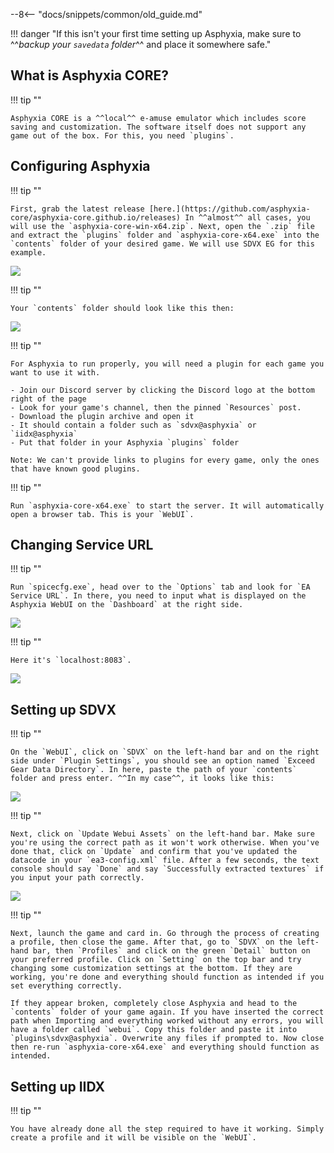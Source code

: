 --8<-- "docs/snippets/common/old_guide.md"

!!! danger "If this isn't your first time setting up Asphyxia, make sure to ^^*backup your `savedata` folder*^^ and place it somewhere safe."

## What is Asphyxia CORE?

!!! tip ""

	Asphyxia CORE is a ^^local^^ e-amuse emulator which includes score saving and customization. The software itself does not support any game out of the box. For this, you need `plugins`.

## Configuring Asphyxia

!!! tip ""

	First, grab the latest release [here.](https://github.com/asphyxia-core/asphyxia-core.github.io/releases) In ^^almost^^ all cases, you will use the `asphyxia-core-win-x64.zip`. Next, open the `.zip` file and extract the `plugins` folder and `asphyxia-core-x64.exe` into the `contents` folder of your desired game. We will use SDVX EG for this example.

<img src="/img/extras/asphyxia/1.webp">

!!! tip ""

	Your `contents` folder should look like this then:

<img src="/img/extras/asphyxia/2.webp">

!!! tip ""

	For Asphyxia to run properly, you will need a plugin for each game you want to use it with.

	- Join our Discord server by clicking the Discord logo at the bottom right of the page
	- Look for your game's channel, then the pinned `Resources` post.
	- Download the plugin archive and open it
	- It should contain a folder such as `sdvx@asphyxia` or `iidx@asphyxia`
	- Put that folder in your Asphyxia `plugins` folder

	Note: We can't provide links to plugins for every game, only the ones that have known good plugins.

!!! tip ""

	Run `asphyxia-core-x64.exe` to start the server. It will automatically open a browser tab. This is your `WebUI`. 

## Changing Service URL

!!! tip ""

	Run `spicecfg.exe`, head over to the `Options` tab and look for `EA Service URL`. In there, you need to input what is displayed on the Asphyxia WebUI on the `Dashboard` at the right side.

<img src="/img/extras/asphyxia/3.webp">

!!! tip ""

	Here it's `localhost:8083`.

<img src="/img/extras/asphyxia/4.webp">
	
## Setting up SDVX

!!! tip ""

	On the `WebUI`, click on `SDVX` on the left-hand bar and on the right side under `Plugin Settings`, you should see an option named `Exceed Gear Data Directory`. In here, paste the path of your `contents` folder and press enter. ^^In my case^^, it looks like this:
	
<img src="/img/extras/asphyxia/5.webp">

!!! tip ""

	Next, click on `Update Webui Assets` on the left-hand bar. Make sure you're using the correct path as it won't work otherwise. When you've done that, click on `Update` and confirm that you've updated the datacode in your `ea3-config.xml` file. After a few seconds, the text console should say `Done` and say `Successfully extracted textures` if you input your path correctly.

<img src="/img/extras/asphyxia/6.webp">

!!! tip ""

	Next, launch the game and card in. Go through the process of creating a profile, then close the game. After that, go to `SDVX` on the left-hand bar, then `Profiles` and click on the green `Detail` button on your preferred profile. Click on `Setting` on the top bar and try changing some customization settings at the bottom. If they are working, you're done and everything should function as intended if you set everything correctly.

	If they appear broken, completely close Asphyxia and head to the `contents` folder of your game again. If you have inserted the correct path when Importing and everything worked without any errors, you will have a folder called `webui`. Copy this folder and paste it into `plugins\sdvx@asphyxia`. Overwrite any files if prompted to. Now close then re-run `asphyxia-core-x64.exe` and everything should function as intended.

## Setting up IIDX

!!! tip ""

	You have already done all the step required to have it working. Simply create a profile and it will be visible on the `WebUI`.
